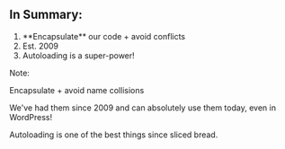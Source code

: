 ## In Summary:

1. <!-- .element: class="fragment" --> **Encapsulate** our code + avoid conflicts
2. <!-- .element: class="fragment" --> Est. 2009
3. <!-- .element: class="fragment" --> Autoloading is a super-power!

Note:

Encapsulate + avoid name collisions

We've had them since 2009 and can absolutely use them today, even in WordPress!

Autoloading is one of the best things since sliced bread.
